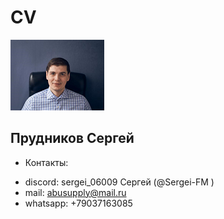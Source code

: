 # CV

![alt text](Ава_little.png)

## Прудников Сергей

* Контакты:
+ discord: sergei_06009 Сергей (@Sergei-FM )
+ mail: abusupply@mail.ru
+ whatsapp: +79037163085
